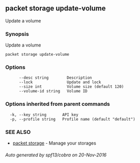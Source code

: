 ## packet storage update-volume

Update a volume

### Synopsis


Update a volume

```
packet storage update-volume
```

### Options

```
      --desc string        Description
      --lock               Update and lock
      --size int           Volume size (default 120)
      --volume-id string   Volume ID
```

### Options inherited from parent commands

```
  -k, --key string       API key
  -p, --profile string   Profile name (default "default")
```

### SEE ALSO
* [packet storage](packet_storage.md)	 - Manage your storages

###### Auto generated by spf13/cobra on 20-Nov-2016
